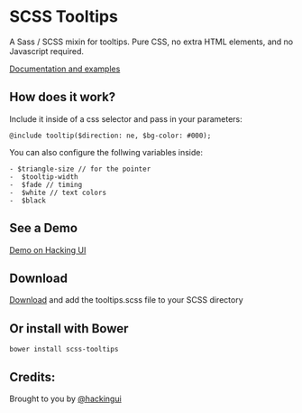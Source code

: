 SCSS Tooltips
===========

A Sass / SCSS mixin for tooltips. Pure CSS, no extra HTML elements, and no Javascript required. 

[Documentation and examples](http://hackingui.com/front-end/scss-tooltips/)

How does it work?
-----------
Include it inside of a css selector and pass in your parameters:
```
@include tooltip($direction: ne, $bg-color: #000);
```

You can also configure the follwing variables inside:
```
- $triangle-size // for the pointer
-  $tooltip-width
-  $fade // timing
-  $white // text colors
-  $black
```

See a Demo
-----------
[Demo on Hacking UI](http://hackingui.com/front-end/scss-tooltips/)


Download
-----------
[Download](http://hackingui.com/front-end/scss-tooltips/) and add the tooltips.scss file to your SCSS directory

Or install with Bower
-----------
`bower install scss-tooltips`


Credits:
-----------
Brought to you by [@hackingui](http://twitter.com/hackingui)